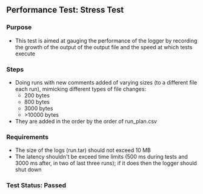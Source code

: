 ## Performance Test: Stress Test

### Purpose
- This test is aimed at gauging the performance of the logger by recording the growth of the output of the output file and the speed at which tests execute

### Steps
- Doing runs with new comments added of varying sizes (to a different file each run), mimicking different types of file changes: 
  - 200 bytes
  - 800 bytes
  - 3000 bytes
  - &gt;10000 bytes
- They are added in the order by the order of run_plan.csv

### Requirements
- The size of the logs (run.tar) should not exceed 10 MB
- The latency shouldn't be exceed time limits (500 ms during tests and 3000 ms after, in two of last three runs); if it does then the logger should shut down

### Test Status: Passed
